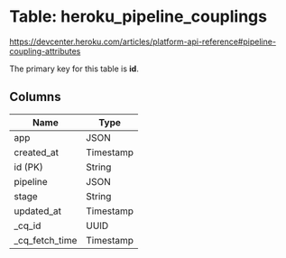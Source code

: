 # Table: heroku_pipeline_couplings
https://devcenter.heroku.com/articles/platform-api-reference#pipeline-coupling-attributes

The primary key for this table is **id**.


## Columns
| Name          | Type          |
| ------------- | ------------- |
|app|JSON|
|created_at|Timestamp|
|id (PK)|String|
|pipeline|JSON|
|stage|String|
|updated_at|Timestamp|
|_cq_id|UUID|
|_cq_fetch_time|Timestamp|